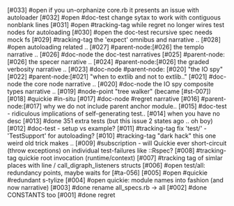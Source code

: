 [#033] #open if you un-orphanize core.rb it presents an issue with autoloader
[#032] #open #doc-test change sytax to work with contiguous nonblank lines
[#031] #open #tracking-tag while regret no longer wires test nodes for autoloading
[#030] #open the doc-test recursive spec needs mock fs
[#029]       #tracking-tag the 'expect' omnibus and narrative ..
[#028] #open autoloading related ..
[#027]       #parent-node:[#026] the templo narrative ..
[#026]       #doc-node the doc-test narratives
[#025]       #parent-node:[#026] the specer narrative ..
[#024]       #parent-node:[#026] the graded verbosity narrative ..
[#023]       #doc-node #parent-node: [#020] "the IO spy"
[#022]       #parent-node:[#021] "when to extlib and not to extlib.."
[#021]       #doc-node the core node narrative ..
[#020]       #doc-node the IO spy composite types narrative ..
[#019]       #node-point "tree walker" (became [#st-007])
[#018]       #quickie #in-situ
[#017]       #doc-node #regret narrative
[#016]       #parent-node:[#017] why we do not include parent anchor module..
[#015]       #doc-test - ridiculous implications of self-generating test..
[#014]       when you have no desc
[#013]       #done 351 extra tests (but this issue 2 states ago .. oh boy)
[#012]       #doc-test - setup vs example?
[#011]       #tracking-tag fix 'test/' - 'TestSupport' for autoloading?
[#010]       #tracking-tag "dark hack" this one weird old trick makes ..
[#009]       #subscription - will Quickie ever short-circuit (throw
               exceptions) on individual test-failures like ::Rspec?
[#008]       #tracking-tag quickie root invocation (runtime/context)
[#007]       #tracking tag of simlar places with line / call_digraph_listeners structs
[#006] #open test/all: redundancy points, maybe waits for [#ta-056]
[#005] #open #quickie #redundant s-tylize
[#004] #open quickie: module names into fashion (and now narrative)
[#003]       #done rename all_specs.rb -> all
[#002]       #done CONSTANTS too
[#001]       #done regret
